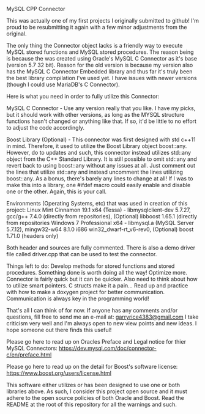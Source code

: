 MySQL CPP Connector

This was actually one of my first projects I originally submitted to github!
I'm proud to be resubmitting it again with a few minor adjustments from the original.

The only thing the Connector object lacks is a friendly way to execute MySQL stored functions and MySQL stored procedures.
The reason being is because the was created using Oracle's MySQL C Connector as it's base (version 5.7 32 bit).
Reason for the old version is because my version also has the MySQL C Connector Embedded library and thus far it's
truly been the best library compilation I've used yet. I have issues with newer versions (though I could use MariaDB's C Connector).

Here is what you need in order to fully utilize this Connector:

MySQL C Connector - Use any version really that you like. I have my picks, but it should work with other versions, as long as the
MYSQL structure functions hasn't changed or anything like that. If so, it'd be little to no effort to adjust the code accordingly.

Boost Library (Optional) - This connector was first designed with std c++11 in mind. Therefore, it used to utilize the Boost Library
object boost::any. However, do to updates and such, this connector instead utilizes std::any object from the <any> C++ Standard Library.
It is still possible to omit std::any and revert back to using boost::any without any issues at all. Just comment out the lines that
utilize std::any and instead uncomment the lines utilizing boost::any. As a bonus, there's barely any lines to change at all! If I was
to make this into a library, one #ifdef macro could easily enable and disable one or the other. Again, this is your call.

Environments (Operating Systems, etc) that was used in creation of this project:
Linux Mint Cinnamon 19.1 x64 (Tessa) - libmysqlclient-dev 5.7.27, gcc/g++ 7.4.0 (directly from repositories), (Optional) libboost 1.65.1 (directly from repositories
Windows 7 Professional x64 - libmysql.a (MySQL Server 5.7.12), mingw32-w64 8.1.0 i686 win32_dwarf-rt_v6-rev0, (Optional) boost 1.71.0 (headers only)

Both header and sources are fully commented. There is also a demo driver file called driver.cpp that can be used to test the connector.

Things left to do:
Develop methods for stored functions and stored procedures. Something done is worth doing all the way!
Optimize more. Connector is fairly quick but it can be quicker. Also need to think about how to utilize smart pointers. C structs make it a pain...
Read up and practice with how to make a doxygen project for better communication. Communication is always key in the programming world!

That's all I can think of for now. If anyone has any comments and/or questions, fill free to send me an e-mail at:
garryrice4383@gmail.com
I take criticism very well and I'm always open to new view points and new ideas. I hope someone out there finds this useful!

Please go here to read up on Oracles Preface and Legal notice for thier MySQL Connectors:
https://dev.mysql.com/doc/connector-c/en/preface.html

Please go here to read up on the detail for Boost's software license:
https://www.boost.org/users/license.html

This software either utilizes or has been designed to use one or both libraries above. As such, I consider this project open source
and it must adhere to the open source policies of both Oracle and Boost. Read the README at the root of this repository for all the
warnings and such.
